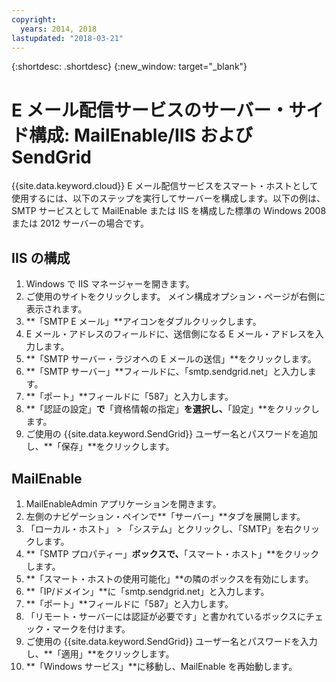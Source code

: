 ```yaml
---
copyright:
  years: 2014, 2018
lastupdated: "2018-03-21"
---
```


{:shortdesc: .shortdesc}
{:new_window: target="_blank"}

# E メール配信サービスのサーバー・サイド構成: MailEnable/IIS および SendGrid

{{site.data.keyword.cloud}} E メール配信サービスをスマート・ホストとして使用するには、以下のステップを実行してサーバーを構成します。以下の例は、SMTP サービスとして MailEnable または IIS を構成した標準の Windows 2008 または 2012 サーバーの場合です。

## IIS の構成

1.  Windows で IIS マネージャーを開きます。
2.  ご使用のサイトをクリックします。 メイン構成オプション・ページが右側に表示されます。
3.  **「SMTP E メール」**アイコンをダブルクリックします。
4.  E メール・アドレスのフィールドに、送信側になる E メール・アドレスを入力します。
5.  **「SMTP サーバー・ラジオへの E メールの送信」**をクリックします。
6.  **「SMTP サーバー」**フィールドに、「smtp.sendgrid.net」と入力します。
7.  **「ポート」**フィールドに「587」と入力します。
8.  **「認証の設定」**で**「資格情報の指定」**を選択し、**「設定」**をクリックします。
9.  ご使用の {{site.data.keyword.SendGrid}} ユーザー名とパスワードを追加し、**「保存」**をクリックします。

## MailEnable

1.  MailEnableAdmin アプリケーションを開きます。
2.  左側のナビゲーション・ペインで**「サーバー」**タブを展開します。
3.  「ローカル・ホスト」 > 「システム」とクリックし、「SMTP」を右クリックします。
4.  **「SMTP プロパティー」**ボックスで、**「スマート・ホスト」**をクリックします。
5.  **「スマート・ホストの使用可能化」**の隣のボックスを有効にします。
6.  **「IP/ドメイン」**に「smtp.sendgrid.net」と入力します。 
7.  **「ポート」**フィールドに「587」と入力します。
8.  「リモート・サーバーには認証が必要です」と書かれているボックスにチェック・マークを付けます。
9.  ご使用の {{site.data.keyword.SendGrid}} ユーザー名とパスワードを入力し、**「適用」**をクリックします。
10.  **「Windows サービス」**に移動し、MailEnable を再始動します。
